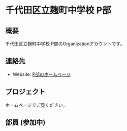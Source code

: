 # 千代田区立麹町中学校 P部

## 概要
千代田区立麹町中学校 P部のOrganizationアカウントです。

## 連絡先
* Website: [P部のホームページ](https://kojimachi-jhs.github.io/Home-MS6271/)

## プロジェクト
ホームページでご覧ください。

## 部員 (参加中)
